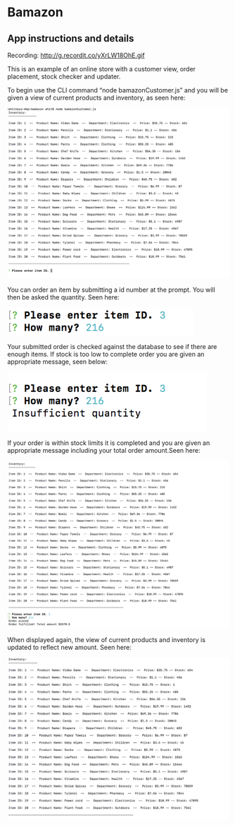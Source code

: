 # Bamazon

## App instructions and details

Recording: http://g.recordit.co/yXrLW18OhE.gif

This is an example of an online store with a customer view, order placement, stock checker and updater. 

To begin use the CLI command “node bamazonCustomer.js” and you will be given a view of current products and inventory, as seen here:

![ScreenShot](ScreenShot1.png)

You can order an item by submitting a id number at the prompt. You will then be asked the quantity. Seen here:

![ScreenShot](ScreenShot2.png)

Your submitted order is checked against the database to see if there are enough items. If stock is too low to complete order you are given an appropriate message, seen below:

![ScreenShot](ScreenShot3.png)


If your order is within stock limits it is completed and you are given an appropriate message including your total order amount.Seen here: 

![ScreenShot](ScreenShot4.png)

When displayed again, the view of current products and inventory is updated to reflect new amount. Seen here:

![ScreenShot](ScreenShot5.png)




